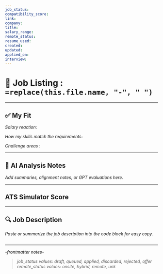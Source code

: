```yaml
---
job_status:
compatibility_score:
link:
company:
title:
salary_range:
remote_status:
resume_used:
created:
updated:
applied_on:
interview:
---
```

# 📓 Job Listing : `=replace(this.file.name, "-", " ")`



---
## ✅ My Fit

*Salary reaction*: 

*How my skills match the requirements*: 

*Challenge areas* : 

---
## 🧠 AI Analysis Notes
_Add summaries, alignment notes, or GPT evaluations here._


---
## ATS Simulator Score


---
## 🔍 Job Description
_Paste or summarize the job description into the code block for easy copy._
```markdown

```


---
*-frontmatter notes-*
> *job_status values: draft, queued, applied, discarded, rejected, offer*
> *remote_status values: onsite, hybrid, remote, unk*
